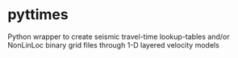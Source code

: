 # pyttimes

Python wrapper to create seismic travel-time lookup-tables and/or NonLinLoc
binary grid files through 1-D layered velocity models

